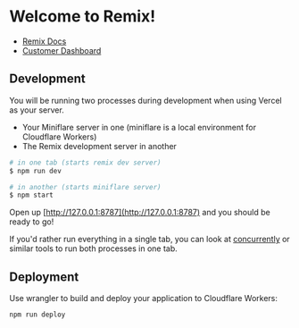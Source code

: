 # Welcome to Remix!

- [Remix Docs](https://docs.remix.run)
- [Customer Dashboard](https://remix.run/dashboard)

## Development

You will be running two processes during development when using Vercel as your server.

- Your Miniflare server in one (miniflare is a local environment for Cloudflare Workers)
- The Remix development server in another

```sh
# in one tab (starts remix dev server)
$ npm run dev

# in another (starts miniflare server)
$ npm start
```

Open up [http://127.0.0.1:8787](http://127.0.0.1:8787) and you should be ready to go!

If you'd rather run everything in a single tab, you can look at [concurrently](https://npm.im/concurrently) or similar tools to run both processes in one tab.

## Deployment

Use wrangler to build and deploy your application to Cloudflare Workers:

```sh
npm run deploy
```

